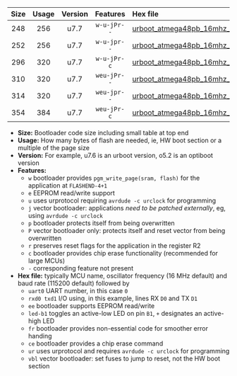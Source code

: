 |Size|Usage|Version|Features|Hex file|
|:-:|:-:|:-:|:-:|:--|
|248|256|u7.7|`w-u-jPr--`|[urboot_atmega48pb_16mhz_1000000bps_uart0_rxd0_txd1_led+b5_ur_vbl.hex](https://raw.githubusercontent.com/stefanrueger/urboot.hex/main/cores/minicore/atmega48pb/fcpu_16mhz/1000000_bps/urboot_atmega48pb_16mhz_1000000bps_uart0_rxd0_txd1_led+b5_ur_vbl.hex)|
|252|256|u7.7|`w-u-jpr--`|[urboot_atmega48pb_16mhz_1000000bps_uart0_rxd0_txd1_led+b5_fr_ur_vbl.hex](https://raw.githubusercontent.com/stefanrueger/urboot.hex/main/cores/minicore/atmega48pb/fcpu_16mhz/1000000_bps/urboot_atmega48pb_16mhz_1000000bps_uart0_rxd0_txd1_led+b5_fr_ur_vbl.hex)|
|296|320|u7.7|`w-u-jPr-c`|[urboot_atmega48pb_16mhz_1000000bps_uart0_rxd0_txd1_led+b5_fr_ce_ur_vbl.hex](https://raw.githubusercontent.com/stefanrueger/urboot.hex/main/cores/minicore/atmega48pb/fcpu_16mhz/1000000_bps/urboot_atmega48pb_16mhz_1000000bps_uart0_rxd0_txd1_led+b5_fr_ce_ur_vbl.hex)|
|310|320|u7.7|`weu-jPr--`|[urboot_atmega48pb_16mhz_1000000bps_uart0_rxd0_txd1_ee_led+b5_ur_vbl.hex](https://raw.githubusercontent.com/stefanrueger/urboot.hex/main/cores/minicore/atmega48pb/fcpu_16mhz/1000000_bps/urboot_atmega48pb_16mhz_1000000bps_uart0_rxd0_txd1_ee_led+b5_ur_vbl.hex)|
|314|320|u7.7|`weu-jpr--`|[urboot_atmega48pb_16mhz_1000000bps_uart0_rxd0_txd1_ee_led+b5_fr_ur_vbl.hex](https://raw.githubusercontent.com/stefanrueger/urboot.hex/main/cores/minicore/atmega48pb/fcpu_16mhz/1000000_bps/urboot_atmega48pb_16mhz_1000000bps_uart0_rxd0_txd1_ee_led+b5_fr_ur_vbl.hex)|
|354|384|u7.7|`weu-jPr-c`|[urboot_atmega48pb_16mhz_1000000bps_uart0_rxd0_txd1_ee_led+b5_fr_ce_ur_vbl.hex](https://raw.githubusercontent.com/stefanrueger/urboot.hex/main/cores/minicore/atmega48pb/fcpu_16mhz/1000000_bps/urboot_atmega48pb_16mhz_1000000bps_uart0_rxd0_txd1_ee_led+b5_fr_ce_ur_vbl.hex)|

- **Size:** Bootloader code size including small table at top end
- **Usage:** How many bytes of flash are needed, ie, HW boot section or a multiple of the page size
- **Version:** For example, u7.6 is an urboot version, o5.2 is an optiboot version
- **Features:**
  + `w` bootloader provides `pgm_write_page(sram, flash)` for the application at `FLASHEND-4+1`
  + `e` EEPROM read/write support
  + `u` uses urprotocol requiring `avrdude -c urclock` for programming
  + `j` vector bootloader: applications *need to be patched externally*, eg, using `avrdude -c urclock`
  + `p` bootloader protects itself from being overwritten
  + `P` vector bootloader only: protects itself and reset vector from being overwritten
  + `r` preserves reset flags for the application in the register R2
  + `c` bootloader provides chip erase functionality (recommended for large MCUs)
  + `-` corresponding feature not present
- **Hex file:** typically MCU name, oscillator frequency (16 MHz default) and baud rate (115200 default) followed by
  + `uart0` UART number, in this case `0`
  + `rxd0 txd1` I/O using, in this example, lines RX `D0` and TX `D1`
  + `ee` bootloader supports EEPROM read/write
  + `led-b1` toggles an active-low LED on pin `B1`, `+` designates an active-high LED
  + `fr` bootloader provides non-essential code for smoother error handing
  + `ce` bootloader provides a chip erase command
  + `ur` uses urprotocol and requires `avrdude -c urclock` for programming
  + `vbl` vector bootloader: set fuses to jump to reset, not the HW boot section
